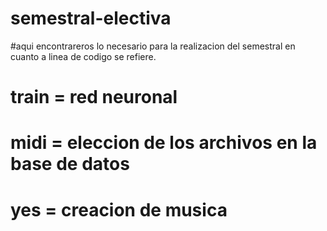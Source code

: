 # semestral-electiva
#aqui encontrareros lo necesario para la realizacion del semestral en cuanto a linea de codigo se refiere.
# train = red neuronal
# midi = eleccion de los archivos en la base de datos
# yes = creacion de musica

